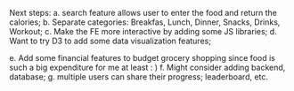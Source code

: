 Next steps:
a. search feature allows user to enter the food and return the calories; 
b. Separate categories: Breakfas, Lunch, Dinner, Snacks, Drinks, Workout;
c. Make the FE more interactive by adding some JS libraries; 
d. Want to try D3 to add some data visualization features;

e. Add some financial features to budget grocery shopping since food is such a big expenditure for me at least : )
f. Might consider adding backend, database; 
g. multiple users can share their progress; leaderboard, etc. 
